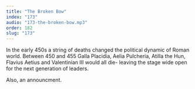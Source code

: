 ```yaml
---
title: "The Broken Bow"
index: "173"
audio: "173-the-broken-bow.mp3"
order: 182
slug: "173"
---
```


In the early 450s a string of deaths changed the political dynamic of Roman world. Between 450 and 455 Galla Placidia, Aelia Pulcheria, Atilla the Hun, Flavius Aetius and Valentinian III would all die- leaving the stage wide open for the next generation of leaders. 

Also, an announcment. 


